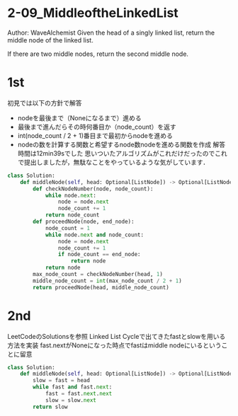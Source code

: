 # 2-09_MiddleoftheLinkedList
Author: WaveAlchemist
Given the head of a singly linked list, return the middle node of the linked list.

If there are two middle nodes, return the second middle node.

# 1st
初見では以下の方針で解答
- nodeを最後まで（Noneになるまで）進める
- 最後まで進んだらその時何番目か（node_count）を返す
- int(node_count / 2 + 1)番目まで最初からnodeを進める
- nodeの数を計算する関数と希望するnode数nodeを進める関数を作成
解答時間は12min39sでした
思いついたアルゴリズムがこれだけだったのでこれで提出しましたが，無駄なことをやっているような気がしています．

```  Python
class Solution:
    def middleNode(self, head: Optional[ListNode]) -> Optional[ListNode]:
        def checkNodeNumber(node, node_count):
            while node.next:
                node = node.next
                node_count += 1
            return node_count
        def proceedNode(node, end_node):
            node_count = 1
            while node.next and node_count:
                node = node.next
                node_count += 1
                if node_count == end_node:
                    return node
            return node
        max_node_count = checkNodeNumber(head, 1)
        middle_node_count = int(max_node_count / 2 + 1)
        return proceedNode(head, middle_node_count)
```

# 2nd
LeetCodeのSolutionsを参照
Linked List Cycleで出てきたfastとslowを用いる方法を実装
fast.nextがNoneになった時点でfastはmiddle nodeにいるということに留意

``` Python
class Solution:
    def middleNode(self, head: Optional[ListNode]) -> Optional[ListNode]:
        slow = fast = head
        while fast and fast.next:
            fast = fast.next.next
            slow = slow.next
        return slow
```
